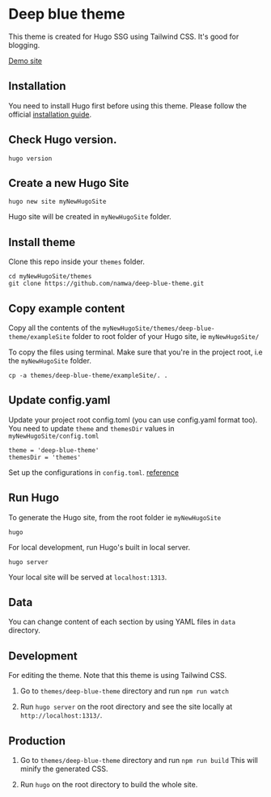 # Deep blue theme

This theme is created for Hugo SSG using Tailwind CSS. It's good for blogging.

[Demo site](https://leafy-monstera-2ea0d1.netlify.app/)

## Installation

You need to install Hugo first before using this theme.
Please follow the official [installation guide](https://gohugo.io/getting-started/installing/).

## Check Hugo version.
```
hugo version
```

## Create a new Hugo Site

```
hugo new site myNewHugoSite
```

Hugo site will be created in `myNewHugoSite` folder.

## Install theme

Clone this repo inside your `themes` folder.

```
cd myNewHugoSite/themes
git clone https://github.com/namwa/deep-blue-theme.git

```

## Copy example content

Copy all the contents of the `myNewHugoSite/themes/deep-blue-theme/exampleSite` folder
to root folder of your Hugo site, ie `myNewHugoSite/`

To copy the files using terminal. Make sure that you're in the project root, i.e the `myNewHugoSite` folder.

```
cp -a themes/deep-blue-theme/exampleSite/. .
```

## Update config.yaml

Update your project root config.toml (you can use config.yaml format too).
You need to update `theme` and `themesDir` values in `myNewHugoSite/config.toml`

```
theme = 'deep-blue-theme'
themesDir = 'themes'
```

Set up the configurations in `config.toml`.
[reference](https://github.com/namwa/deep-blue-theme/blob/master/exampleSite/config.toml)

## Run Hugo

To generate the Hugo site, from the root folder ie `myNewHugoSite`
```
hugo
```

For local development, run Hugo's built in local server.
```
hugo server
```
Your local site will be served at `localhost:1313`.

## Data

You can change content of each section by using YAML files in `data` directory.

## Development

For editing the theme. Note that this theme is using Tailwind CSS.

1. Go to `themes/deep-blue-theme` directory and run `npm run watch`

2. Run `hugo server` on the root directory and see the site locally at `http://localhost:1313/`.

## Production

1. Go to `themes/deep-blue-theme` directory and run `npm run build` This will minify
the generated CSS.

2. Run `hugo` on the root directory to build the whole site.
